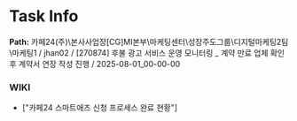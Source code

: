# Task Info

**Path:** 카페24(주)\본사사업장\[CG]MI본부\마케팅센터\성장주도그룹\디지털마케팅2팀\마케팅1 / jhan02 / [270874] 후불 광고 서비스 운영 모니터링 _ 계약 만료 업체 확인 후 계약서 연장 작성 진행 / 2025-08-01_00-00-00

### WIKI
- ["카페24 스마트애즈 신청 프로세스 완료 현황"]

